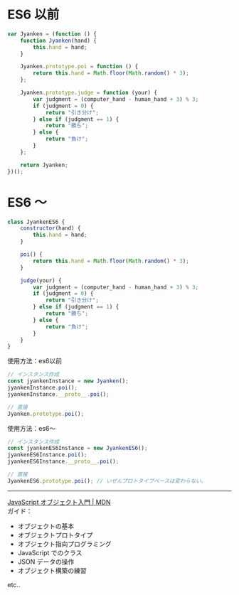 # ES6 以前
```js
var Jyanken = (function () {
    function Jyanken(hand) {
        this.hand = hand;
    }

    Jyanken.prototype.poi = function () {
        return this.hand = Math.floor(Math.random() * 3);
    };

    Jyanken.prototype.judge = function (your) {
        var judgment = (computer_hand - human_hand + 3) % 3;
        if (judgment = 0) {
            return "引き分け";
        } else if (judgment == 1) {
            return "勝ち";
        } else {
            return "負け";
        }
    };

    return Jyanken;
})();
```

# ES6 ～
```js
class JyankenES6 {
    constructor(hand) {
        this.hand = hand;
    }

    poi() {
        return this.hand = Math.floor(Math.random() * 3);
    }

    judge(your) {
        var judgment = (computer_hand - human_hand + 3) % 3;
        if (judgment = 0) {
            return "引き分け";
        } else if (judgment == 1) {
            return "勝ち";
        } else {
            return "負け";
        }
    }
}
```
使用方法：es6以前
```js
// インスタンス作成
const jyankenInstance = new Jyanken();
jyankenInstance.poi();
jyankenInstance.__proto__.poi();

// 直接
Jyanken.prototype.poi();
```

使用方法：es6～
```js
// インスタンス作成
const jyankenES6Instance = new JyankenES6();
jyankenES6Instance.poi();
jyankenES6Instance.__proto__.poi();

// 直接
JyankenES6.prototype.poi(); // いぜんプロトタイプベースは変わらない。
```

---
[JavaScript オブジェクト入門 | MDN](https://developer.mozilla.org/ja/docs/Learn/JavaScript/Objects)  
ガイド：
- オブジェクトの基本
- オブジェクトプロトタイプ
- オブジェクト指向プログラミング
- JavaScript でのクラス
- JSON データの操作
- オブジェクト構築の練習  
  
etc..
